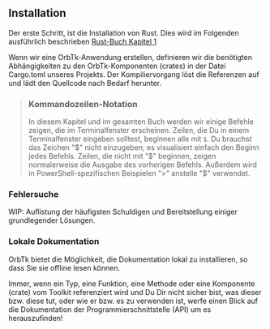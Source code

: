 ## Installation

Der erste Schritt, ist die Installation von Rust. Dies wird im
Folgenden ausführlich beschrieben [Rust-Buch Kapitel
1](https://github.com/rust-lang/book/blob/master/src/ch01-01-installation.md)

Wenn wir eine OrbTk-Anwendung erstellen, definieren wir die benötigten
Abhängigkeiten zu den OrbTk-Komponenten (crates) in der Datei
Cargo.toml unseres Projekts. Der Kompiliervorgang löst die Referenzen
auf und lädt den Quellcode nach Bedarf herunter.

> ### Kommandozeilen-Notation
>
> In diesem Kapitel und im gesamten Buch werden wir einige Befehle
> zeigen, die im Terminalfenster erscheinen. Zeilen, die Du in einem
> Terminalfenster eingeben solltest, beginnen alle mit `$`. Du
> brauchst das Zeichen "$" nicht einzugeben; es visualisiert einfach
> den Beginn jedes Befehls. Zeilen, die nicht mit "$" beginnen,
> zeigen normalerweise die Ausgabe des vorherigen Befehls. Außerdem
> wird in PowerShell-spezifischen Beispielen ">" anstelle "$"
> verwendet.

### Fehlersuche

WIP: Auflistung der häufigsten Schuldigen und Bereitstellung einiger grundlegender Lösungen.

### Lokale Dokumentation

OrbTk bietet die Möglichkeit, die Dokumentation lokal zu installieren,
so dass Sie sie offline lesen können.

Immer, wenn ein Typ, eine Funktion, eine Methode oder eine Komponente
(crate) vom Toolkit referenziert wird und Du Dir nicht sicher bist,
was dieser bzw. diese tut, oder wie er bzw. es zu verwenden ist, werfe
einen Blick auf die Dokumentation der Programmierschnittstelle
(API) um es herauszufinden!
